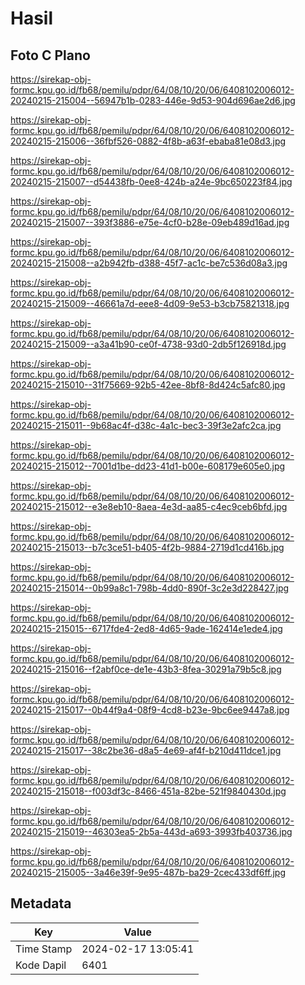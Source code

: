 # Hasil

## Foto C Plano

https://sirekap-obj-formc.kpu.go.id/fb68/pemilu/pdpr/64/08/10/20/06/6408102006012-20240215-215004--56947b1b-0283-446e-9d53-904d696ae2d6.jpg

https://sirekap-obj-formc.kpu.go.id/fb68/pemilu/pdpr/64/08/10/20/06/6408102006012-20240215-215006--36fbf526-0882-4f8b-a63f-ebaba81e08d3.jpg

https://sirekap-obj-formc.kpu.go.id/fb68/pemilu/pdpr/64/08/10/20/06/6408102006012-20240215-215007--d54438fb-0ee8-424b-a24e-9bc650223f84.jpg

https://sirekap-obj-formc.kpu.go.id/fb68/pemilu/pdpr/64/08/10/20/06/6408102006012-20240215-215007--393f3886-e75e-4cf0-b28e-09eb489d16ad.jpg

https://sirekap-obj-formc.kpu.go.id/fb68/pemilu/pdpr/64/08/10/20/06/6408102006012-20240215-215008--a2b942fb-d388-45f7-ac1c-be7c536d08a3.jpg

https://sirekap-obj-formc.kpu.go.id/fb68/pemilu/pdpr/64/08/10/20/06/6408102006012-20240215-215009--46661a7d-eee8-4d09-9e53-b3cb75821318.jpg

https://sirekap-obj-formc.kpu.go.id/fb68/pemilu/pdpr/64/08/10/20/06/6408102006012-20240215-215009--a3a41b90-ce0f-4738-93d0-2db5f126918d.jpg

https://sirekap-obj-formc.kpu.go.id/fb68/pemilu/pdpr/64/08/10/20/06/6408102006012-20240215-215010--31f75669-92b5-42ee-8bf8-8d424c5afc80.jpg

https://sirekap-obj-formc.kpu.go.id/fb68/pemilu/pdpr/64/08/10/20/06/6408102006012-20240215-215011--9b68ac4f-d38c-4a1c-bec3-39f3e2afc2ca.jpg

https://sirekap-obj-formc.kpu.go.id/fb68/pemilu/pdpr/64/08/10/20/06/6408102006012-20240215-215012--7001d1be-dd23-41d1-b00e-608179e605e0.jpg

https://sirekap-obj-formc.kpu.go.id/fb68/pemilu/pdpr/64/08/10/20/06/6408102006012-20240215-215012--e3e8eb10-8aea-4e3d-aa85-c4ec9ceb6bfd.jpg

https://sirekap-obj-formc.kpu.go.id/fb68/pemilu/pdpr/64/08/10/20/06/6408102006012-20240215-215013--b7c3ce51-b405-4f2b-9884-2719d1cd416b.jpg

https://sirekap-obj-formc.kpu.go.id/fb68/pemilu/pdpr/64/08/10/20/06/6408102006012-20240215-215014--0b99a8c1-798b-4dd0-890f-3c2e3d228427.jpg

https://sirekap-obj-formc.kpu.go.id/fb68/pemilu/pdpr/64/08/10/20/06/6408102006012-20240215-215015--6717fde4-2ed8-4d65-9ade-162414e1ede4.jpg

https://sirekap-obj-formc.kpu.go.id/fb68/pemilu/pdpr/64/08/10/20/06/6408102006012-20240215-215016--f2abf0ce-de1e-43b3-8fea-30291a79b5c8.jpg

https://sirekap-obj-formc.kpu.go.id/fb68/pemilu/pdpr/64/08/10/20/06/6408102006012-20240215-215017--0b44f9a4-08f9-4cd8-b23e-9bc6ee9447a8.jpg

https://sirekap-obj-formc.kpu.go.id/fb68/pemilu/pdpr/64/08/10/20/06/6408102006012-20240215-215017--38c2be36-d8a5-4e69-af4f-b210d411dce1.jpg

https://sirekap-obj-formc.kpu.go.id/fb68/pemilu/pdpr/64/08/10/20/06/6408102006012-20240215-215018--f003df3c-8466-451a-82be-521f9840430d.jpg

https://sirekap-obj-formc.kpu.go.id/fb68/pemilu/pdpr/64/08/10/20/06/6408102006012-20240215-215019--46303ea5-2b5a-443d-a693-3993fb403736.jpg

https://sirekap-obj-formc.kpu.go.id/fb68/pemilu/pdpr/64/08/10/20/06/6408102006012-20240215-215005--3a46e39f-9e95-487b-ba29-2cec433df6ff.jpg


## Metadata

| Key        | Value               |
| ---------- | ------------------- |
| Time Stamp | 2024-02-17 13:05:41 |
| Kode Dapil | 6401                |



